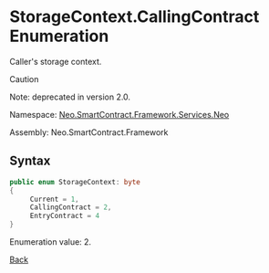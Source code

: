 # StorageContext.CallingContract Enumeration

Caller's storage context.

> [!Caution]
> Note: deprecated in version 2.0.

Namespace: [Neo.SmartContract.Framework.Services.Neo](../../neo.md)

Assembly: Neo.SmartContract.Framework

## Syntax

```c#
public enum StorageContext: byte
{
     Current = 1,
     CallingContract = 2,
     EntryContract = 4
}
```

Enumeration value: 2.



[Back](../StorageContext.md)
